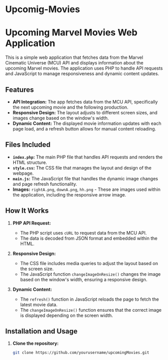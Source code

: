 # Upcomig-Movies

# Upcoming Marvel Movies Web Application

This is a simple web application that fetches data from the Marvel Cinematic Universe (MCU) API and displays information about the upcoming Marvel movies. The application uses PHP to handle API requests and JavaScript to manage responsiveness and dynamic content updates.

## Features

- **API Integration:** The app fetches data from the MCU API, specifically the next upcoming movie and the following production.
- **Responsive Design:** The layout adjusts to different screen sizes, and images change based on the window's width.
- **Dynamic Content:** The displayed movie information updates with each page load, and a refresh button allows for manual content reloading.

## Files Included

- **`index.php`:** The main PHP file that handles API requests and renders the HTML structure.
- **`style.css`:** The CSS file that manages the layout and design of the webpage.
- **`main.js`:** The JavaScript file that handles the dynamic image changes and page refresh functionality.
- **Images:** `rightA.png`, `downA.png`, `hh.png` - These are images used within the application, including the responsive arrow image.

## How It Works

1. **PHP API Request:**
   - The PHP script uses `cURL` to request data from the MCU API.
   - The data is decoded from JSON format and embedded within the HTML.

2. **Responsive Design:**
   - The CSS file includes media queries to adjust the layout based on the screen size.
   - The JavaScript function `changeImageOnResize()` changes the image based on the window's width, ensuring a responsive design.

3. **Dynamic Content:**
   - The `refresh()` function in JavaScript reloads the page to fetch the latest movie data.
   - The `changeImageOnResize()` function ensures that the correct image is displayed depending on the screen width.

## Installation and Usage

1. **Clone the repository:**
   ```bash
   git clone https://github.com/yourusername/upcomingMovies.git
